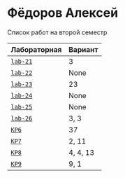 # Фёдоров Алексей
<summary>Список работ на второй семестр</summary>


| **Лабораторная**                                                              | **Вариант**                       |
|-------------------------------------------------------------------------------|-----------------------------------|
| [`lab-21`](https://github.com/Maxsmile123/MAI_109B_22/tree/main/Fedorov/lab21) | 3                              |
| [`lab-22`](https://github.com/Maxsmile123/MAI_109B_22/tree/main/Fedorov/lab22) | None   |
| [`lab-23`](https://github.com/Maxsmile123/MAI_109B_22/tree/main/Fedorov/lab23) | 23                   |
| [`lab-24`](https://github.com/Maxsmile123/MAI_109B_22/tree/main/Fedorov/lab24) | None                |
| [`lab-25`](https://github.com/Maxsmile123/MAI_109B_22/tree/main/Fedorov/lab25) | None                 |
| [`lab-26`](https://github.com/Maxsmile123/MAI_109B_22/tree/main/Fedorov/lab26) | 3, 3 |
| [`KP6`](https://github.com/Maxsmile123/MAI_109B_22/tree/main/Fedorov/KP6)      | 37                  |
| [`KP7`](https://github.com/Maxsmile123/MAI_109B_22/tree/main/Fedorov/KP7)      | 2, 11                  |
| [`KP8`](https://github.com/Maxsmile123/MAI_109B_22/tree/main/Fedorov/KP8)      | 4, 4, 13                 |
| [`KP9`](https://github.com/Maxsmile123/MAI_109B_22/tree/main/Fedorov/KP9)      | 9, 1                  |
